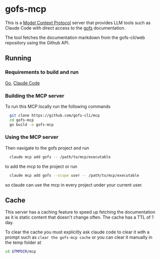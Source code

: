 # gofs-mcp

This is a [Model Context Protocol](https://modelcontextprotocol.io) server that provides LLM tools such as Claude Code with direct access to the [gofs](https://gofs.dev) documentation.

The tool fetches the documentation markdown from the gofs-cli/web repository using the Github API.

## Running

### Requirements to build and run

[Go](https://go.dev/), [Claude Code](https://claude.com/product/claude-code)

### Building the MCP server

To run this MCP locally run the following commands

```bash
  git clone https://github.com/gofs-cli/mcp
  cd gofs-mcp
  go build -o gofs-mcp

```

### Using the MCP server

Then navigate to the gofs project and run

```bash
  claude mcp add gofs -- /path/to/mcp/executable
```

to add the mcp to the project or run

```bash
  claude mcp add gofs --scope user -- /path/to/mcp/executable
```

so claude can use the mcp in every project under your current user.

## Cache

This server has a caching feature to speed up fetching the documentation as it is static content that doesn't change often. The cache has a TTL of 1 day.

To clear the cache you must explicitly ask claude code to clear it with a prompt such as `clear the gofs-mcp cache` or you can clear it manually in the temp folder at

```bash
cd $TMPDIR/mcp
```
